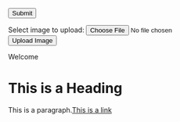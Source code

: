 <!DOCTYPE html>

<html>

<head>

</head>
<body>
<div class = "menu">
<?php include 'menu.php';?>
</div>
<form method="post" action="<?php echo htmlspecialchars($_SERVER["PHP_SELF"]);?>
<form action="welcome.php" method="post">

<br><br>

<br><br>
<input type="submit">
</form>
<form action="upload.php" method="post" enctype="multipart/form-data">
    Select image to upload:
    <input type="file" name="fileToUpload" id="fileToUpload">
    <input type="submit" value="Upload Image" name="submit">
</form>
<p>Welcome</p>
<h1>This is a Heading</h1>
<p>This is a paragraph.<a href="https://www.w3schools.com">This is a link</a></p>
<?php include 'footer.php';?>

</body>
</html>
